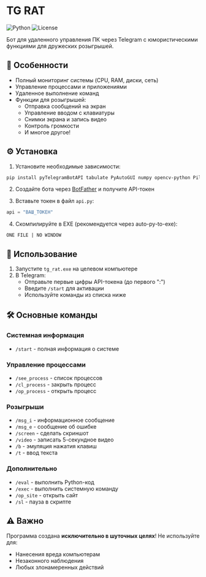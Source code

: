 # TG RAT

![Python](https://img.shields.io/badge/Python-3.8+-blue.svg)
![License](https://img.shields.io/badge/License-MIT-green.svg)

Бот для удаленного управления ПК через Telegram с юмористическими функциями для дружеских розыгрышей.

## 📌 Особенности

- Полный мониторинг системы (CPU, RAM, диски, сеть)
- Управление процессами и приложениями
- Удаленное выполнение команд
- Функции для розыгрышей:
  - Отправка сообщений на экран
  - Управление вводом с клавиатуры
  - Снимки экрана и запись видео
  - Контроль громкости
  - И многое другое!

## ⚙️ Установка

1. Установите необходимые зависимости:
```bash
pip install pyTelegramBotAPI tabulate PyAutoGUI numpy opencv-python Pillow psutil soundfile sounddevice
```

2. Создайте бота через [BotFather](https://t.me/BotFather) и получите API-токен

3. Вставьте токен в файл `api.py`:
```python
api = "ВАШ_ТОКЕН"
```

4. Скомпилируйте в EXE (рекомендуется через auto-py-to-exe):
```
ONE FILE | NO WINDOW
```

## 🚀 Использование

1. Запустите `tg_rat.exe` на целевом компьютере
2. В Telegram:
   - Отправьте первые цифры API-токена (до первого ":") 
   - Введите `/start` для активации
   - Используйте команды из списка ниже

## 🛠 Основные команды

### Системная информация
- `/start` - полная информация о системе

### Управление процессами
- `/see_process` - список процессов
- `/cl_process` - закрыть процесс
- `/op_process` - открыть процесс

### Розыгрыши
- `/msg_i` - информационное сообщение
- `/msg_e` - сообщение об ошибке  
- `/screen` - сделать скриншот
- `/video` - записать 5-секундное видео
- `/b` - эмуляция нажатия клавиш
- `/t` - ввод текста

### Дополнительно
- `/eval` - выполнить Python-код
- `/exec` - выполнить системную команду
- `/op_site` - открыть сайт
- `/sl` - пауза в скрипте

## ⚠️ Важно
Программа создана **исключительно в шуточных целях**! Не используйте для:
- Нанесения вреда компьютерам
- Незаконного наблюдения
- Любых злонамеренных действий
